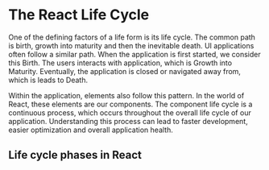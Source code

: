 # The React Life Cycle
 One of the defining factors of a life form is its life cycle. The common path is birth, growth into maturity and then the inevitable death. UI applications often follow a similar path. When the application is first started, we consider this Birth. The users interacts with application, which is Growth into Maturity. Eventually, the application is closed or navigated away from, which is leads to Death.
 
 Within the application, elements also follow this pattern. In the world of React, these elements are our components. The component life cycle is a continuous process, which occurs throughout the overall life cycle of our application. Understanding this process can lead to faster development, easier optimization and overall application health.
 
 ## Life cycle phases in React


